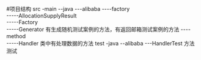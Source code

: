 #项目结构
src
-main
--java
---alibaba
----factory   
-----AllocationSupplyResult  
-----Factory   
-----Generator  有生成随机测试案例的方法，有返回邮箱测试案例的方法
----method    
-----Handler  类中有处理数据的方法
test
-java
--alibaba
---HandlerTest  方法测试

